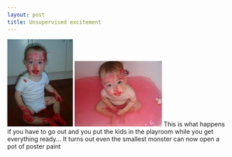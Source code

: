 ```yaml
---
layout: post
title: Unsupervised excitement
---
```

<img src="/images/content/20080228-DSC01908.jpg"/>
<img src="/images/content/20080228-DSC01918.jpg"/>
This is what happens if you have to go out and you put the kids in the
playroom while you get everything ready... It turns out even the smallest
monster can now open a pot of poster paint 
